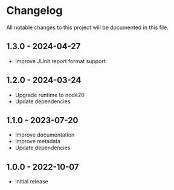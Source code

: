 # Changelog

All notable changes to this project will be documented in this file.

## 1.3.0 - 2024-04-27

- Improve JUnit report format support

## 1.2.0 - 2024-03-24

- Upgrade runtime to node20
- Update dependencies

## 1.1.0 - 2023-07-20

- Improve documentation
- Improve metadata
- Update dependencies

## 1.0.0 - 2022-10-07

- Initial release
